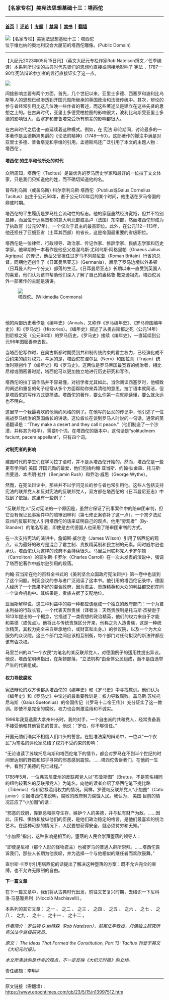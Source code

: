 ### 【名家专栏】美宪法思想基础十三：塔西佗

---

#### [首页](../../../..?n13997512) &nbsp;|&nbsp; [评论](../../../../../epoch-comment?n13997512) &nbsp;|&nbsp; [专题](../../../../../epoch-special?n13997512) &nbsp;|&nbsp; [禁闻](../../../../../epoch-news?n13997512) &nbsp;|&nbsp; [禁书](../../../../../books?n13997512) &nbsp;|&nbsp; [翻墙](https://github.com/gfw-breaker/nogfw/blob/master/README.md?n13997512)


<div><img alt="【名家专栏】美宪法思想基础十三：塔西佗" class="attachment-djy_600_400 size-djy_600_400 wp-post-image" src="https://i.epochtimes.com/assets/uploads/2023/05/id13997514-582px-Wien-_Parlament-Tacitus-e1673887545476.jpg"/>
<div class="caption">
 位于维也纳的奥地利议会大厦前的塔西佗雕像。(Public Domain)
</div></div><hr/><div class="post_content" id="artbody" itemprop="articleBody">
 <!-- article content begin -->
 <p>
  【大纪元2023年05月15日讯】（英文大纪元专栏作家Rob Natelson撰文／任季编译）本系列所讨论的古典时代先贤们的思想均直接或间接地影响了
  <ok href="https://www.epochtimes.com/gb/tag/%E5%AE%AA%E6%B3%95.html">
   宪法
  </ok>
  ，1787—90年宪法辩论参加者的言行直接证实了这一点。
 </p>
 <p>
  <img class="aligncenter" src="https://img.theepochtimes.com/assets/uploads/2023/01/16/Education-Timeline-4-copy-5-1-600x1500.png"/>
 </p>
 <p>
  间接影响主要有两个方面。首先，几个世纪以来，亚里士多德、西塞罗和波利比乌斯等人的思想已经渗透到开国元勋所继承的英国政治和法律传统中。其次，辩论的参与者经常引用比这几位晚一些作者的著述，而这些著述又是建立在这些先贤的思想之上的。在古典时代，亚里士多德受柏拉图的影响很大，波利比乌斯受亚里士多德的影响很大，西塞罗和普鲁塔克受所有前辈的影响都很大。
 </p>
 <p>
  在古典时代之后也一直延续着这种模式。例如，在
  <ok href="https://www.epochtimes.com/gb/tag/%E5%AE%AA%E6%B3%95.html">
   宪法
  </ok>
  辩论期间，讨论最多的一本著作是孟德斯鸠男爵的《论法的精神》（1748—50）。这部著作的脚注中满是对亚里士多德、普鲁塔克和李维的引用。孟德斯鸠还广泛引用了本文的主题人物：
  <ok href="https://www.epochtimes.com/gb/tag/%E5%A1%94%E8%A5%BF%E4%BD%97.html">
   塔西佗
  </ok>
  。
 </p>
 <h4>
  <ok href="https://www.epochtimes.com/gb/tag/%E5%A1%94%E8%A5%BF%E4%BD%97.html">
   塔西佗
  </ok>
  的生平和他所处的时代
 </h4>
 <p>
  众所周知，塔西佗（Tacitus）是最优秀的罗马历史学家和最好的一位拉丁文文体家，只是我们只知道他的姓，而不确切知道他的名。
 </p>
 <p>
  普布利乌斯（或盖乌斯）‧科尔奈利乌斯‧塔西佗（Publius或Gaius Cornelius Tacitus）出生于公元56年，逝于公元120年后的某个时间，他生活在罗马帝国的鼎盛时期。
 </p>
 <p>
  塔西佗的平生履历是罗马社会流动性的标志。他的家庭虽然经济宽裕，但并不特别显赫，而且位于远离首都的意大利北部或高卢（法国）东南部，然而塔西佗却成为了执政官（公元97年），一个仅次于君主的最高职位。此外，在公元112—113年，他还担任了亚细亚省（土耳其西部）的省长，这是帝国最重要的省级职位。
 </p>
 <p>
  塔西佗是一位律师、行政领导、政治家、传记作家、修辞学家、民族志学家和历史学家。他早期的一本著作是他岳父格涅乌斯‧尤利乌斯‧阿格里帕（Gnaeus Julius Agrippa）的传记，他岳父曾担任过罗马不列颠尼亚（Roman Britain）行省的总督。同期他还创作了《日耳曼尼亚志》（Germania），展示了罗马边境以外条顿（日耳曼人的一个分支）部落的生活。《日耳曼尼亚志》长期以来一直受到英国人的喜爱，他们认为该书帮助他们深入了解了自己的盎格鲁‧撒克逊祖先。塔西佗另外一部著作的主题是演讲。
 </p>
 <figure class="wp-caption aligncenter" style="width: 450px">
  <ok href=" https://img.theepochtimes.com/assets/uploads/2015/03/15/Gaius_Cornelius_Tacitus.jpg " rel="noreferrer noopener" target="_blank">
   <img class="" src="https://img.theepochtimes.com/assets/uploads/2015/03/15/Gaius_Cornelius_Tacitus.jpg "/>
  </ok>
  <br/><figcaption class="wp-caption-text">
   塔西佗。(Wikimedia Commons)
  </figcaption><br/>
 </figure><br/>
 <p>
  他的两部历史著作是《编年史》（Annals，又称作《罗马编年史》、《罗马帝国编年史》）和《罗马史》（Histories）。《编年史》叙述了从奥古斯都之死（公元14年）到尼禄之死（公元68年）的罗马历史。《罗马史》接续《编年史》，一直延续到公元96年图密善帝去世。
 </p>
 <p>
  当塔西佗写作时，在奥古斯都时期受到共和制传统约束的君主权力，已经演化成不受约束的绝对权力。幸运的是，塔西佗在涅尔瓦（Nerv）和图拉真（Trajan）统治时期创作了《编年史》和《罗马史》。这两位是罗马帝国最宽容的统治者，相比尼禄或图密善时期，塔西佗可以更加独立地进行历史研究和写作。
 </p>
 <p>
  塔西佗的拉丁语作品并不容易懂，对初学者尤其如此。当你阅读西塞罗时，他细致的阐述和重复的句子经常从多个方面帮助你来弄清他的意思。拉丁语本就简洁，但是塔西佗的写作方式更简洁。塔西佗的著作，要么你第一次就能读懂，要么就永远也不明白。
 </p>
 <p>
  这里举一个我最喜欢的他简约风格的例子。在他写的岳父的传记中，他引述了一位挑战罗马统治的英国酋长的讲话。这位酋长在谈到罗马人时说的一句话，通常的英语翻译是：“They make a desert and they call it peace.”（他们制造了一个沙漠，并称其为和平），需要9个词。在塔西佗的版本中，这句话是“solitudinem faciunt, pacem appellant”，只有四个词。
 </p>
 <h4>
  对制宪者的影响
 </h4>
 <p>
  建国时代的学生们在学习拉丁语时，并不是从塔西佗开始的。然而，塔西佗是一些更有学问的
  <ok href="https://www.epochtimes.com/gb/tag/%E7%BE%8E%E5%9B%BD.html">
   美国
  </ok>
  开国元勋的最爱，他们包括约翰‧亚当斯、约翰‧狄金森、托马斯‧杰斐逊、本杰明‧拉什（Benjamin Rush）和乔治‧威思（George Wythe）。
 </p>
 <p>
  然而，在宪法辩论中，那些并不以学问见长的参与者也常引用他。这些人包括支持宪法的联邦党人和反对宪法的反联邦党人，双方都在塔西佗的《日耳曼尼亚志》中找到了依据。这里有一些例子：
 </p>
 <p>
  “反联邦党人”反对宪法的一个原因是，虽然它保证了刑事案件中的陪审团审判，但它没有保证民事案件中的陪审团审判（第七修正案弥补了这一点）。一个宾夕法尼亚州的反联邦党人引用塔西佗的话来证明自己的观点。他用“旁观者”（By-Stander）的笔名写道，即使是古代德国人也采用了陪审团审判的方式。
 </p>
 <p>
  在一次支持宪法的演讲中，詹姆斯‧威尔逊（James Wilson）引用了塔西佗的观点，认为最好的政府是混合了君主制、贵族精英制和民主制的元素。同时威尔逊也承认，塔西佗认为这样的政府不会持续很久。马里兰州联邦党人卡罗尔顿（Carrollton）的查尔斯‧卡罗尔（Charles Carroll）在一次未发表的演说中，强调了塔西佗著作中威尔逊引用的段落。
 </p>
 <p>
  约翰‧亚当斯在他的百科全书式的《美利坚合众国政府宪法辩护》第一卷中也谈到了这个问题。制宪会议的参与者广泛阅读了这本书。他引用的塔西佗记录中，德国人经历了一个效果不好的混合政府，因为君主、贵族精英和大众的利益都交织在同一个议会机构中。其结果是，贵族占据了支配地位。
 </p>
 <p>
  亚当斯解释说，这三种利益中的每一种都应该组成一个独立的政府部门：一个为君主利益的行政长官，一个代表天然贵族（译者注：天然贵族制是托马斯‧杰斐逊于1813年提出的一个概念，它描述了一类假想的政治精英，他们的权力来自于才能和美德（或优点）。他将此与传统贵族区分开来，他称之为人造贵族，这是一种统治精英，其权力完全来自继承地位，或财富和出身。）的参议院，以及一个为大众服务的众议院。这三个部门之间应该相互制衡，每个部门对任何拟议的新法律都应该有否决权。
 </p>
 <p>
  马里兰州的以“一个农民”为笔名的某反联邦党人，对德国例子的适用性提出异议。他说，塔西佗明确指出，在条顿部落，“立法机构”由全体公民组成，而不是由选举产生的代表组成。
 </p>
 <h4>
  权力导致腐败
 </h4>
 <p>
  宪法辩论的双方也都从塔西佗的《编年史》和《罗马史》中寻找教训。他们认为《编年史》和《罗马史》中论述的最重要教训是：权力导致腐败。盖乌斯‧苏埃托尼乌斯（Gaius Suetonius）的帝国传记（《罗马十二帝王传》）充分证实了这一教训。即使不是完全的腐败，权力也会刺激滥用和不诚实。
 </p>
 <p>
  1996年我竞选蒙大拿州州长时，我的对手，一个自由派的共和党人，经常责备我不接受他和其他官员的誓言。他说：“罗伯，你不够信任。”
 </p>
 <p>
  开国元勋们确实不相信人们口头的誓言。在批准法案的辩论中，一位以“一个农民”为笔名的评论家总结了权力不受约束的影响：
 </p>
 <p>
  “无论谁读了苏埃托尼乌斯和塔西佗笔下的情节，都会对罗马在不到半个世纪的时间里达到的野蛮和超乎寻常的邪恶感到震惊。……塔西佗告诉我们，在他的一生中，看到了美德的死亡过程。”
 </p>
 <p>
  1788年5月，一位弗吉尼亚州的反联邦党人以“布鲁斯图”（Brutus，不是笔名相同的纽约较著名的反联邦党人）为笔名，向他的读者介绍了塔西佗笔下提比略（Tiberius）帝和尼禄滥用权力的情况。同样，罗德岛反联邦党人“小加图”（Cato junior）引据塔西佗来说明，腐败的政府努力腐蚀人民。我认为，
  <ok href="https://www.epochtimes.com/gb/tag/%E7%BE%8E%E5%9B%BD.html">
   美国
  </ok>
  目前的情况正应了“小加图”的话：
 </p>
 <p>
  “邪恶的政府，靠罪恶和掠夺生存，嫉妒个人的美德，并与私有财产为敌。……因此，压榨、惧怕和放纵他们的臣民，是他们政治稳定的格言，是他们最喜欢的统治艺术。在这种可悲的情况下，人民要想获得安全，就必须贫穷和无知。”
 </p>
 <p>
  “小加图”指出，这种影响是相互的，堕落的人民会崇拜堕落的领导人：
 </p>
 <p>
  “即使是尼禄（那个人形的怪物君主）也被罗马的普通人群所崇拜。……塔西佗告诉我们，那些人长期为他哀叹，并为选择一个与他相似的继任者而欢欣鼓舞。”
 </p>
 <p>
  查尔斯‧卡罗尔引用塔西佗的话提出了解决这种堕落的方案：既不允许完全的束缚，也不允许无限制的自由。
 </p>
 <p>
  <strong>
   下一篇文章
  </strong>
 </p>
 <p>
  在下一篇文章中，我们将从古典时代出发，前往文艺复兴时期，去结识一下尼科洛‧马基雅弗利（Niccolò Machiavelli）。
 </p>
 <p>
  本系列的其它文章：
  <ok href="https://www.epochtimes.com/gb/22/11/9/n13862678.htm">
   之一
  </ok>
  、
  <ok href="https://www.epochtimes.com/gb/22/11/10/n13863448.htm">
   之二
  </ok>
  、
  <ok href="https://www.epochtimes.com/gb/22/11/18/n13868641.htm">
   之三
  </ok>
  、
  <ok href="https://www.epochtimes.com/gb/22/11/21/n13870261.htm">
   之四
  </ok>
  、
  <ok href="https://www.epochtimes.com/gb/23/4/16/n13974280.htm">
   之五
  </ok>
  、
  <ok href="https://www.epochtimes.com/gb/23/4/18/n13975690.htm">
   之六
  </ok>
  、
  <ok href="https://www.epochtimes.com/gb/23/4/19/n13976258.htm">
   之七
  </ok>
  、
  <ok href="https://www.epochtimes.com/gb/23/4/24/n13980559.htm">
   之八
  </ok>
  、
  <ok href="https://www.epochtimes.com/gb/23/4/27/n13982835.htm">
   之九
  </ok>
  、
  <ok href="https://www.epochtimes.com/gb/23/5/8/n13991309.htm">
   之十
  </ok>
  、
  <ok href="https://www.epochtimes.com/gb/23/5/10/n13993066.htm">
   之十一
  </ok>
  、
  <ok href="https://www.epochtimes.com/gb/23/5/13/n13995813.htm">
   之十二
  </ok>
  。
 </p>
 <p>
  <em>
   作者简介：罗伯特‧G‧纳特森（Rob Natelson），前宪法学教授，丹佛独立研究所宪法法学高级研究员。
  </em>
 </p>
 <p>
  <em>
   原文：
   <ok href="https://www.theepochtimes.com/the-ideas-that-formed-the-constitution-part-13-tacitus_4980466.html">
    The Ideas That Formed the Constitution, Part 13: Tacitus
   </ok>
   <span class="Apple-converted-space">
   </span>
   刊登于英文《大纪元时报》。
  </em>
 </p>
 <p>
  <em>
   本文所表达的是作者的观点，不一定反映《大纪元时报》的立场。
  </em>
 </p>
 <p>
  责任编辑：李琳#
 </p>
 <!-- article content end -->
 <div id="below_article_ad">
 </div>
</div>


---

原文链接（需翻墙）：https://www.epochtimes.com/gb/23/5/15/n13997512.htm